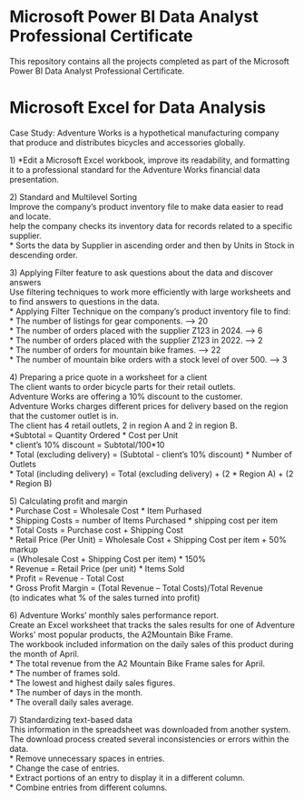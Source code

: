 # Microsoft Power BI Data Analyst Professional Certificate
This repository contains all the projects completed as part of the Microsoft Power BI Data Analyst Professional Certificate.

# Microsoft Excel for Data Analysis
Case Study:
Adventure Works is a hypothetical manufacturing company that produce and distributes bicycles and accessories globally.

<p> 1) *Edit a Microsoft Excel workbook, improve its readability, and formatting it to a professional standard for the Adventure Works financial data presentation. </p>

<p> 2)	Standard and Multilevel Sorting <br>
Improve the company’s product inventory file to make data easier to read and locate. <br>
help the company checks its inventory data for records related to a specific supplier. <br>
* Sorts the data by Supplier in ascending order and then by Units in Stock in descending order. </p>

<p> 3)	Applying Filter feature to ask questions about the data and discover answers <br>
Use filtering techniques to work more efficiently with large worksheets and to find answers to questions in the data. <br>
* Applying Filter Technique on the company’s product inventory file to find: <br>
* The number of listings for gear components.	--> 20 <br>
* The number of orders placed with the supplier Z123 in 2024.    -->  6 <br>
* The number of orders placed with the supplier Z123 in 2022.    --> 2 <br>
* The number of orders for mountain bike frames. --> 22 <br>
* The number of mountain bike orders with a stock level of over 500.   --> 3 </p>

<p> 4)	Preparing a price quote in a worksheet for a client <br>
The client wants to order bicycle parts for their retail outlets. <br>
Adventure Works are offering a 10% discount to the customer. <br>
Adventure Works charges different prices for delivery based on the region that the customer outlet is in. <br>
The client has 4 retail outlets, 2 in region A and 2 in region B.<br>
*Subtotal = Quantity Ordered * Cost per Unit <br>
* client’s 10% discount = Subtotal/100*10 <br>
* Total (excluding delivery) = (Subtotal - client’s 10% discount) * Number of Outlets <br>
* Total (including delivery) = Total (excluding delivery) + (2 * Region A) + (2 * Region B) </p>

<p> 5)	Calculating profit and margin<br>
* Purchase Cost = Wholesale Cost * Item Purhased<br>
* Shipping Costs = number of Items Purchased * shipping cost per item<br>
* Total Costs = Purchase cost + Shipping Cost<br>
* Retail Price (Per Unit) = Wholesale Cost + Shipping Cost per item + 50% markup<br>
    = (Wholesale Cost + Shipping Cost per item) * 150%<br>
* Revenue = Retail Price (per unit) * Items Sold<br>
* Profit = Revenue - Total Cost<br>
* Gross Profit Margin = (Total Revenue – Total Costs)/Total Revenue<br>
	(to indicates what % of the sales turned into profit) </p>
 
<p> 6)	Adventure Works’ monthly sales performance report.<br>
Create an Excel worksheet that tracks the sales results for one of Adventure Works' most popular products, the A2Mountain Bike Frame.<br>
The workbook included information on the daily sales of this product during the month of April.<br>
* The total revenue from the A2 Mountain Bike Frame sales for April.<br>
* The number of frames sold.<br>
* The lowest and highest daily sales figures.<br>
* The number of days in the month.<br>
* The overall daily sales average. </p>

<p> 7)	Standardizing text-based data<br>
This information in the spreadsheet was downloaded from another system. The download process created several inconsistencies or errors within the data.<br>
* Remove unnecessary spaces in entries.<br>
* Change the case of entries.<br>
* Extract portions of an entry to display it in a different column.<br>
* Combine entries from different columns. </p>


